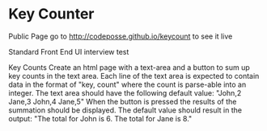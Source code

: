 Key Counter
===================

Public Page
go to http://codeposse.github.io/keycount to see it live

Standard Front End UI interview test

Key Counts
Create an html page with a text-area and a button to sum up key counts in the text area. Each line of the text area is expected to contain data in the format of "key, count" where the count is parse-able into an integer. The text area should have the following default value:
"John,2
Jane,3
John,4
Jane,5"
When the button is pressed the results of the summation should be displayed. The default value should result in the output: "The total for John is 6. The total for Jane is 8."